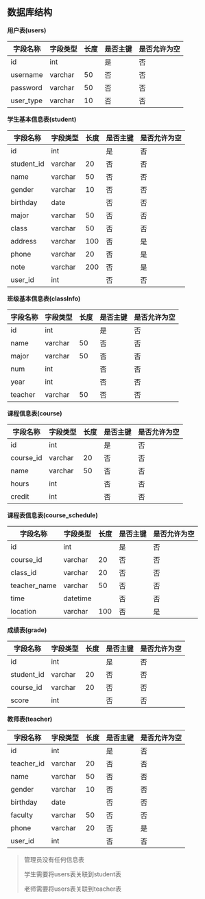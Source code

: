 ## 数据库结构

**用户表(users)**

| 字段名称  | 字段类型 | 长度 | 是否主键 | 是否允许为空 |
| --------- | -------- | ---- | -------- | ------------ |
| id        | int      |      | 是       | 否           |
| username  | varchar  | 50   | 否       | 否           |
| password  | varchar  | 50   | 否       | 否           |
| user_type | varchar  | 10   | 否       | 否           |

**学生基本信息表(student)**

| 字段名称   | 字段类型 | 长度 | 是否主键 | 是否允许为空 |
| ---------- | -------- | ---- | -------- | ------------ |
| id         | int      |      | 是       | 否           |
| student_id | varchar  | 20   | 否       | 否           |
| name       | varchar  | 50   | 否       | 否           |
| gender     | varchar  | 10   | 否       | 否           |
| birthday   | date     |      | 否       | 否           |
| major      | varchar  | 50   | 否       | 否           |
| class      | varchar  | 50   | 否       | 否           |
| address    | varchar  | 100  | 否       | 是           |
| phone      | varchar  | 20   | 否       | 是           |
| note       | varchar  | 200  | 否       | 是           |
| user_id    | int      |      | 否       | 否           |

**班级基本信息表(classInfo)**

| 字段名称 | 字段类型 | 长度 | 是否主键 | 是否允许为空 |
| -------- | -------- | ---- | -------- | ------------ |
| id       | int      |      | 是       | 否           |
| name     | varchar  | 50   | 否       | 否           |
| major    | varchar  | 50   | 否       | 否           |
| num      | int      |      | 否       | 否           |
| year     | int      |      | 否       | 否           |
| teacher  | varchar  | 50   | 否       | 否           |

**课程信息表(course)**

| 字段名称  | 字段类型 | 长度 | 是否主键 | 是否允许为空 |
| --------- | -------- | ---- | -------- | ------------ |
| id        | int      |      | 是       | 否           |
| course_id | varchar  | 20   | 否       | 否           |
| name      | varchar  | 50   | 否       | 否           |
| hours     | int      |      | 否       | 否           |
| credit    | int      |      | 否       | 否           |

**课程表信息表(course_schedule)**

| 字段名称     | 字段类型 | 长度 | 是否主键 | 是否允许为空 |
| ------------ | -------- | ---- | -------- | ------------ |
| id           | int      |      | 是       | 否           |
| course_id    | varchar  | 20   | 否       | 否           |
| class_id     | varchar  | 20   | 否       | 否           |
| teacher_name | varchar  | 50   | 否       | 否           |
| time         | datetime |      | 否       | 否           |
| location     | varchar  | 100  | 否       | 是           |

**成绩表(grade)**

| 字段名称   | 字段类型 | 长度 | 是否主键 | 是否允许为空 |
| ---------- | -------- | ---- | -------- | ------------ |
| id         | int      |      | 是       | 否           |
| student_id | varchar  | 20   | 否       | 否           |
| course_id  | varchar  | 20   | 否       | 否           |
| score      | int      |      | 否       | 否           |

**教师表(teacher)**

| 字段名称   | 字段类型 | 长度 | 是否主键 | 是否允许为空 |
| ---------- | -------- | ---- | -------- | ------------ |
| id         | int      |      | 是       | 否           |
| teacher_id | varchar  | 20   | 否       | 否           |
| name       | varchar  | 50   | 否       | 否           |
| gender     | varchar  | 10   | 否       | 否           |
| birthday   | date     |      | 否       | 否           |
| faculty    | varchar  | 50   | 否       | 否           |
| phone      | varchar  | 20   | 否       | 是           |
| user_id    | int      |      | 否       | 否           |

> 管理员没有任何信息表
> 
> 学生需要将users表关联到student表
> 
> 老师需要将users表关联到teacher表